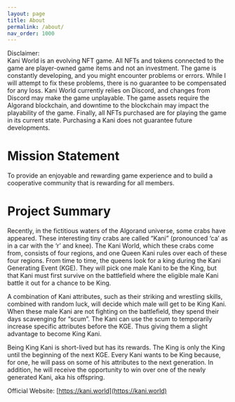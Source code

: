 ```yaml
---
layout: page
title: About
permalink: /about/
nav_order: 1000
---
```


Disclaimer:  
Kani World is an evolving NFT game. All NFTs and tokens connected to the game
are player-owned game items and not an investment. The game is constantly
developing, and you might encounter problems or errors. While I will attempt to
fix these problems, there is no guarantee to be compensated for any loss. Kani
World currently relies on Discord, and changes from Discord may make the game
unplayable. The game assets require the Algorand blockchain, and downtime to
the blockchain may impact the playability of the game. Finally, all NFTs
purchased are for playing the game in its current state. Purchasing a Kani does
not guarantee future developments.

# Mission Statement
To provide an enjoyable and rewarding game experience and to build a
cooperative community that is rewarding for all members. 

# Project Summary
Recently, in the fictitious waters of the Algorand universe, some crabs have
appeared. These interesting tiny crabs are called “Kani” (pronounced ‘ca’ as in
a car with the ‘r’ and knee). The Kani World, which these crabs come from,
consists of four regions, and one Queen Kani rules over each of these four
regions. From time to time, the queens look for a king during the Kani
Generating Event (KGE). They will pick one male Kani to be the King, but that
Kani must first survive on the battlefield where the eligible male Kani battle
it out for a chance to be King.

A combination of Kani attributes, such as their striking and wrestling skills,
combined with random luck, will decide which male will get to be King Kani.
When these male Kani are not fighting on the battlefield, they spend their days
scavenging for “scum”. The Kani can use the scum to temporarily increase
specific attributes before the KGE. Thus giving them a slight advantage to
become King Kani.

Being King Kani is short-lived but has its rewards. The King is only the King
until the beginning of the next KGE. Every Kani wants to be King because, for
one, he will pass on some of his attributes to the next generation. In
addition, he will receive the opportunity to win over one of the newly
generated Kani, aka his offspring. 

Official Website: [https://kani.world](https://kani.world)
